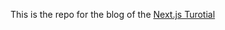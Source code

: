 This is the repo for the blog of the [Next.js Turotial](https://nextjs.org/learn/basics/create-nextjs-app?utm_source=next-site&utm_medium=homepage-cta&utm_campaign=next-website)